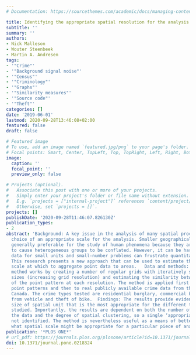 ```yaml
---
# Documentation: https://sourcethemes.com/academic/docs/managing-content/

title: Identifying the appropriate spatial resolution for the analysis of crime patterns
subtitle: ''
summary: ''
authors:
- Nick Malleson
- Wouter Steenbeek
- Martin A. Andresen
tags:
- '"Crime"'
- '"Background signal noise"'
- '"Census"'
- '"Criminology"'
- '"Graphs"'
- '"Similarity measures"'
- '"Source code"'
- '"Theft"'
categories: []
date: '2019-06-01'
lastmod: 2020-09-28T13:46:08+02:00
featured: false
draft: false

# Featured image
# To use, add an image named `featured.jpg/png` to your page's folder.
# Focal points: Smart, Center, TopLeft, Top, TopRight, Left, Right, BottomLeft, Bottom, BottomRight.
image:
  caption: ''
  focal_point: ''
  preview_only: false

# Projects (optional).
#   Associate this post with one or more of your projects.
#   Simply enter your project's folder or file name without extension.
#   E.g. `projects = ["internal-project"]` references `content/project/deep-learning/index.md`.
#   Otherwise, set `projects = []`.
projects: []
publishDate: '2020-09-28T11:46:07.826130Z'
publication_types:
- 2
abstract: 'Background: A key issue in the analysis of many spatial processes is the
  choice of an appropriate scale for the analysis. Smaller geographical units are
  generally preferable for the study of human phenomena because they are less likely
  to cause heterogeneous groups to be conflated. However, it can be harder to obtain
  data for small units and small-number problems can frustrate quantitative analysis.
  This research presents a new approach that can be used to estimate the most appropriate
  scale at which to aggregate point data to areas.   Data and methods: The proposed
  method works by creating a number of regular grids with iteratively smaller cell
  sizes (increasing grid resolution) and estimating the similarity between two realisations
  of the point pattern at each resolution. The method is applied first to simulated
  point patterns and then to real publicly available crime data from the city of Vancouver,
  Canada. The crime types tested are residential burglary, commercial burglary, theft
  from vehicle and theft of bike.  Findings: The results provide evidence for the
  size of spatial unit that is the most appropriate for the different types of crime
  studied. Importantly, the results are dependent on both the number of events in
  the data and the degree of spatial clustering, so a single ‘appropriate’ scale is
  not identified. The method is nevertheless useful as a means of better estimating
  what spatial scale might be appropriate for a particular piece of analysis.'
publication: '*PLOS ONE*'
# url_pdf: https://journals.plos.org/plosone/article?id=10.1371/journal.pone.0218324
doi: 10.1371/journal.pone.0218324
---
```

